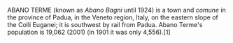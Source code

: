 ABANO TERME (known as _Abano Bagni_ until 1924) is a town and _comune_ in the province of Padua, in the Veneto region, Italy, on the eastern slope of the Colli Euganei; it is southwest by rail from Padua. Abano Terme's population is 19,062 (2001) (in 1901 it was only 4,556).[1]
